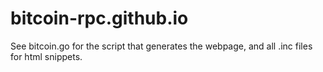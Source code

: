 # bitcoin-rpc.github.io

See bitcoin.go for the script that generates the webpage, and all .inc files for html snippets.
